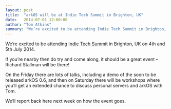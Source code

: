```yaml
---
layout: post
title:  "arkOS will be at Indie Tech Summit in Brighton, UK"
date:   2014-07-01 12:00:00
author: "Tom Atkins"
summary: "We’re excited to be attending Indie Tech Summit in Brighton, UK on 4th and 5th July 2014."
---
```

We’re excited to be attending [Indie Tech Summit][its] in Brighton, UK on 4th and 5th July 2014.

If you’re nearby then do try and come along, it should be a great event – Richard Stallman will be there!

On the Friday there are lots of talks, including a demo of the soon to be released arkOS 0.6, and then on Saturday there will be workshops where you’ll get an extended chance to discuss personal servers and arkOS with Tom.

We’ll report back here next week on how the event goes.

[its]: https://indietech.org/summit/
